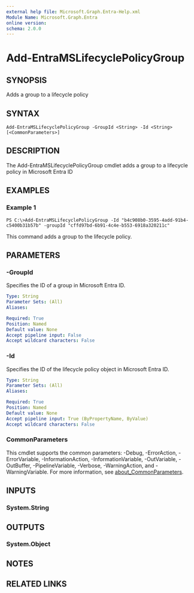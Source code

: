 ```yaml
---
external help file: Microsoft.Graph.Entra-Help.xml
Module Name: Microsoft.Graph.Entra
online version:
schema: 2.0.0
---
```


# Add-EntraMSLifecyclePolicyGroup

## SYNOPSIS
Adds a group to a lifecycle policy

## SYNTAX

```
Add-EntraMSLifecyclePolicyGroup -GroupId <String> -Id <String> [<CommonParameters>]
```

## DESCRIPTION
The Add-EntraMSLifecyclePolicyGroup cmdlet adds a group to a lifecycle policy in Microsoft Entra ID

## EXAMPLES

### Example 1
```
PS C:\>Add-EntraMSLifecyclePolicyGroup -Id "b4c908b0-3595-4add-91b4-c5400b31b57b" -groupId "cffd97bd-6b91-4c4e-b553-6918a320211c"
```

This command adds a group to the lifecycle policy.

## PARAMETERS

### -GroupId
Specifies the ID of a group in Microsoft Entra ID.

```yaml
Type: String
Parameter Sets: (All)
Aliases:

Required: True
Position: Named
Default value: None
Accept pipeline input: False
Accept wildcard characters: False
```

### -Id
Specifies the ID of the lifecycle policy object in Microsoft Entra ID.

```yaml
Type: String
Parameter Sets: (All)
Aliases:

Required: True
Position: Named
Default value: None
Accept pipeline input: True (ByPropertyName, ByValue)
Accept wildcard characters: False
```

### CommonParameters
This cmdlet supports the common parameters: -Debug, -ErrorAction, -ErrorVariable, -InformationAction, -InformationVariable, -OutVariable, -OutBuffer, -PipelineVariable, -Verbose, -WarningAction, and -WarningVariable. For more information, see [about_CommonParameters](https://go.microsoft.com/fwlink/?LinkID=113216).

## INPUTS

### System.String
## OUTPUTS

### System.Object
## NOTES

## RELATED LINKS
